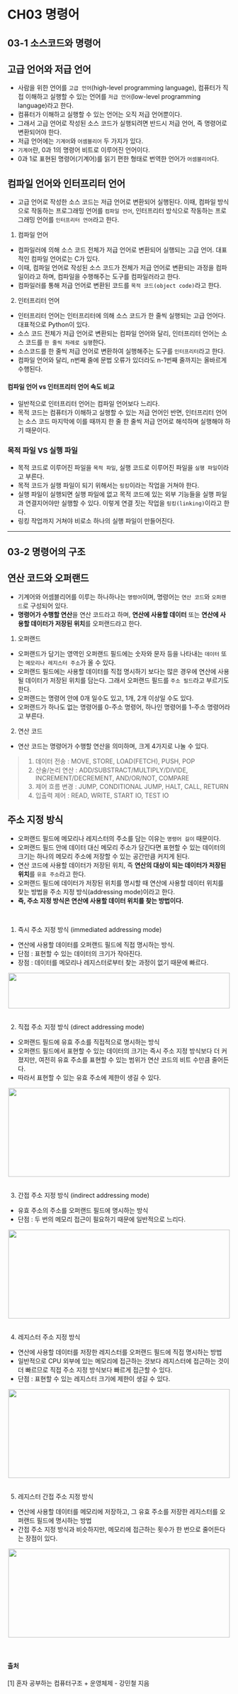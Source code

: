 # CH03 명령어

## 03-1 소스코드와 명령어

## 고급 언어와 저급 언어
- 사람을 위한 언어를 `고급 언어`(high-level programming language), 컴퓨터가 직접 이해하고 실행할 수 있는 언어를 `저급 언어`(low-level programming language)라고 한다.
- 컴퓨터가 이해하고 실행할 수 있는 언어는 오직 저급 언어뿐이다.
- 그래서 고급 언어로 작성된 소스 코드가 실행되려면 반드시 저급 언어, 즉 명령어로 변환되어야 한다.
- 저급 언어에는 `기계어`와 `어셈블리어` 두 가지가 있다.
- `기계어`란, 0과 1의 명령어 비트로 이루어진 언어이다.
- 0과 1로 표현된 명령어(기계어)를 읽기 편한 형태로 번역한 언어가 `어셈블리어`다.

## 컴파일 언어와 인터프리터 언어
- 고급 언어로 작성한 소스 코드는 저급 언어로 변환되어 실행된다. 이때, 컴파일 방식으로 작동하는 프로그래밍 언어를 `컴파일 언어`, 인터프리터 방식으로 작동하는 프로그래밍 언어를 `인터프리터 언어`라고 한다.

1. 컴파일 언어
- 컴파일러에 의해 소스 코드 전체가 저급 언어로 변환되어 실행되는 고급 언어. 대표적인 컴파일 언어로는 C가 있다.
- 이때, 컴파일 언어로 작성된 소스 코드가 전체가 저급 언어로 변환되는 과정을 컴파일이라고 하며, 컴파일을 수행해주는 도구를 컴파일러라고 한다.
- 컴파일러를 통해 저급 언어로 변환된 코드를 `목적 코드(object code)`라고 한다.

2. 인터프리터 언어
- 인터프리터 언어는 인터프리터에 의해 소스 코드가 한 줄씩 실행되는 고급 언어다. 대표적으로 Python이 있다.
- 소스 코드 전체가 저급 언어로 변환되는 컴파일 언어와 달리, 인터프리터 언어는 소스 코드를 `한 줄씩 차례로 실행`한다.
- 소스코드를 한 줄씩 저급 언어로 변환하여 실행해주는 도구를 `인터프리터`라고 한다.
- 컴파일 언어와 달리, n번째 줄에 문법 오류가 있더라도 n-1번째 줄까지는 올바르게 수행된다.

#### 컴파일 언어 vs 인터프리터 언어 속도 비교
- 일반적으로 인터프리터 언어는 컴파일 언어보다 느리다. 
- 목적 코드는 컴퓨터가 이해하고 실행할 수 있는 저급 언어인 반면, 인터프리터 언어는 소스 코드 마지막에 이를 때까지 한 줄 한 줄씩 저급 언어로 해석하며 실행해야 하기 때문이다.

### 목적 파일 VS 실행 파일
- 목적 코드로 이루어진 파일을 `목적 파일`, 실행 코드로 이루어진 파일을 `실행 파일`이라고 부른다.
- 목적 코드가 실행 파일이 되기 위해서는 `링킹`이라는 작업을 거쳐야 한다.
- 실행 파일이 실행되면 실행 파일에 없고 목적 코드에 있는 외부 기능들을 실행 파일과 연결지어야만 실행할 수 있다. 이렇게 연결 짓는 작업을 `링킹(linking)`이라고 한다.
- 링킹 작업까지 거쳐야 비로소 하나의 실행 파일이 만들어진다.

---

## 03-2 명령어의 구조

## 연산 코드와 오퍼랜드
- 기계어와 어셈블리어를 이루는 하나하나는 `명령어`이며, 명령어는 `연산 코드`와 `오퍼랜드`로 구성되어 있다.
- **명령어가 수행할 연산**을 연산 코드라고 하며, **연산에 사용할 데이터** 또는 **연산에 사용할 데이터가 저장된 위치**를 오퍼랜드라고 한다.

1. 오퍼랜드
- 오퍼랜드가 담기는 영역인 오퍼랜드 필드에는 숫자와 문자 등을 나타내는 `데이터` 또는 `메모리나 레지스터 주소`가 올 수 있다.
- 오퍼랜드 필드에는 사용할 데이터를 직접 명시하기 보다는 많은 경우에 연산에 사용될 데이터가 저장된 위치를 담는다. 그래서 오퍼랜드 필드를 `주소 필드`라고 부르기도 한다.
- 오퍼랜드는 명령어 안에 0개 일수도 있고, 1개, 2개 이상일 수도 있다.
- 오퍼랜드가 하나도 없는 명령어를 0-주소 명령어, 하나인 명령어를 1-주소 명령어라고 부른다.

2. 연산 코드
- 연산 코드는 명령어가 수행할 연산을 의미하며, 크게 4가지로 나눌 수 있다.

> 1) 데이터 전송 : MOVE, STORE, LOAD(FETCH), PUSH, POP
> 2) 산술/논리 연산 : ADD/SUBSTRACT/MULTIPLY/DIVIDE, INCREMENT/DECREMENT, AND/OR/NOT, COMPARE
> 3) 제어 흐름 변경 : JUMP, CONDITIONAL JUMP, HALT, CALL, RETURN
> 4) 입출력 제어 : READ, WRITE, START IO, TEST IO

## 주소 지정 방식
- 오퍼랜드 필드에 메모리나 레지스터의 주소를 담는 이유는 `명령어 길이` 때문이다.
- 오퍼랜드 필드 안에 데이터 대신 메모리 주소가 담긴다면 표현할 수 있는 데이터의 크기는 하나의 메모리 주소에 저장할 수 있는 공간만큼 커지게 된다.
- 연산 코드에 사용할 데이터가 저장된 위치, 즉 **연산의 대상이 되는 데이터가 저장된 위치**를 `유효 주소`라고 한다.
- 오퍼랜드 필드에 데이터가 저장된 위치를 명시할 때 연산에 사용할 데이터 위치를 찾는 방법을 주소 지정 방식(addressing mode)이라고 한다.  
- **즉, 주소 지정 방식은 연산에 사용할 데이터 위치를 찾는 방법이다.**

<br>

1. 즉시 주소 지정 방식 (immediated addressing mode)
- 연산에 사용할 데이터를 오퍼랜드 필드에 직접 명시하는 방식.
- 단점 : 표현할 수 있는 데이터의 크기가 작아진다.
- 장점 : 데이터를 메모리나 레지스터로부터 찾는 과정이 없기 때문에 빠르다.
<center>
  <img
    src="https://i.imgur.com/2mC8wvI.png"
    width="500"
    height="80"
  />
</center>
<br>

2. 직접 주소 지정 방식 (direct addressing mode)
- 오퍼랜드 필드에 유효 주소를 직접적으로 명시하는 방식
- 오퍼랜드 필드에서 표현할 수 있는 데이터의 크기는 즉시 주소 지정 방식보다 더 커졌지만, 여전히 유효 주소를 표현할 수 있는 범위가 연산 코드의 비트 수만큼 줄어든다.
- 따라서 표현할 수 있는 유효 주소에 제한이 생길 수 있다.

<center>
  <img
    src="https://i.imgur.com/Xwm6uZQ.png"
    width="500"
    height="200"
  />
</center>
<br>

3. 간접 주소 지정 방식 (indirect addressing mode)
- 유효 주소의 주소를 오퍼랜드 필드에 명시하는 방식
- 단점 : 두 번의 메모리 접근이 필요하기 때문에 일반적으로 느리다.

<center>
  <img
    src="https://i.imgur.com/rJLsblW.png"
    width="500"
    height="200"
  />
</center>
<br>

4. 레지스터 주소 지정 방식
- 연산에 사용할 데이터를 저장한 레지스터를 오퍼랜드 필드에 직접 명시하는 방법
- 일반적으로 CPU 외부에 있는 메모리에 접근하는 것보다 레지스터에 접근하는 것이 더 빠르므로 직접 주소 지정 방식보다 빠르게 접근할 수 있다.
- 단점 : 표현할 수 있는 레지스터 크기에 제한이 생길 수 있다.

<center>
  <img
    src="https://i.imgur.com/rwEtpVV.png"
    width="500"
    height="200"
  />
</center>
<br>

5. 레지스터 간접 주소 지정 방식
- 연산에 사용할 데이터를 메모리에 저장하고, 그 유효 주소를 저장한 레지스터를 오퍼랜드 필드에 명시하는 방법
- 간접 주소 지정 방식과 비슷하지만, 메모리에 접근하는 횟수가 한 번으로 줄어든다는 장점이 있다.

<center>
  <img
    src="https://i.imgur.com/G3tcFSd.png"
    width="500"
    height="200"
  />
</center>
<br>


<br>

#### 출처  
[1] 혼자 공부하는 컴퓨터구조 + 운영체제 - 강민철 지음
